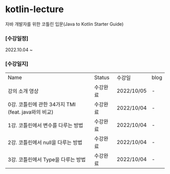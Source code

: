 # kotlin-lecture
자바 개발자를 위한 코틀린 입문(Java to Kotlin Starter Guide)

### [수강일정]
2022.10.04 ~

### [수강일지]
| | | | |
|-|-|-|-|
|Name|Status|수강일|blog|
|강의 소개 영상|수강완료|2022/10/05|-|
|0강. 코틀린에 관한 34가지 TMI (feat. java와의 비교)|수강완료|2022/10/04|-|
|1강. 코틀린에서 변수를 다루는 방법|수강완료|2022/10/04|-|
|2강. 코틀린에서 null을 다루는 방법|수강완료|2022/10/04|-|
|3강. 코틀린에서 Type을 다루는 방법|수강완료|2022/10/04|-|
